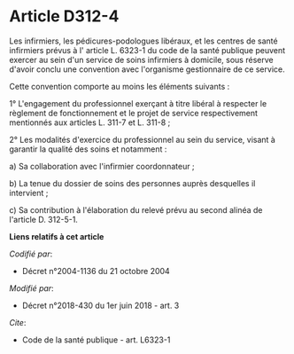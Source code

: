 # Article D312-4

Les infirmiers, les pédicures-podologues libéraux, et les centres de santé infirmiers prévus à l' article L. 6323-1 du code
de la santé publique peuvent exercer au sein d'un service de soins infirmiers à domicile, sous réserve d'avoir conclu une
convention avec l'organisme gestionnaire de ce service.

Cette convention comporte au moins les éléments suivants :

1° L'engagement du professionnel exerçant à titre libéral à respecter le règlement de fonctionnement et le projet de service
respectivement mentionnés aux articles L. 311-7 et L. 311-8 ;

2° Les modalités d'exercice du professionnel au sein du service, visant à garantir la qualité des soins et notamment :

a) Sa collaboration avec l'infirmier coordonnateur ;

b) La tenue du dossier de soins des personnes auprès desquelles il intervient ;

c) Sa contribution à l'élaboration du relevé prévu au second alinéa de l'article D. 312-5-1.

**Liens relatifs à cet article**

_Codifié par_:

  - Décret n°2004-1136 du 21 octobre 2004

_Modifié par_:

  - Décret n°2018-430 du 1er juin 2018 - art. 3

_Cite_:

  - Code de la santé publique - art. L6323-1
